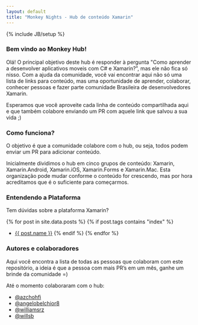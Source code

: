```yaml
---
layout: default
title: "Monkey Nights - Hub de conteúdo Xamarin"
---
```

{% include JB/setup %}

### Bem vindo ao Monkey Hub!

Olá! O principal objetivo deste hub é responder à pergunta "Como aprender a desenvolver aplicativos moveis com C# e Xamarin?”, mas ele não fica só nisso. Com a ajuda da comunidade, você vai encontrar aqui não só uma lista de links para conteúdo, mas uma oportunidade de aprender, colaborar, conhecer pessoas e fazer parte comunidade Brasileira de desenvolvedores Xamarin.

Esperamos que você aproveite cada linha de conteúdo compartilhada aqui e que também colabore enviando um PR com aquele link que salvou a sua vida ;)

### Como funciona?

O objetivo é que a comunidade colabore com o hub, ou seja, todos podem enviar um PR para adicionar conteúdo.

Inicialmente dividimos o hub em cinco grupos de conteúdo: Xamarin, Xamarin.Android, Xamarin.iOS, Xamarin.Forms e Xamarin.Mac. Esta organização pode mudar conforme o conteúdo for crescendo, mas por hora acreditamos que é o suficiente para começarmos.

### Entendendo a Plataforma

Tem dúvidas sobre a plataforma Xamarin?

{% for post in site.data.posts %}
    {% if post.tags contains "index" %}
- [{{ post.name }}]({{post.url}})
    {% endif %}
{% endfor %}

### Autores e colaboradores

Aqui você encontra a lista de todas as pessoas que colaboram com este repositório, a ideia é que a pessoa com mais PR’s em um mês, ganhe um brinde da comunidade =)

Até o momento colaboraram com o hub:

- [@azchohfi](http://www.github.com/azchohfi)
- [@angelobelchior8](http://www.github.com/angelobelchior8)
- [@williamsrz](http://www.github.com/williamsrz)
- [@willsb](http://www.github.com/willsb)